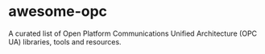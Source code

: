 # awesome-opc
A curated list of Open Platform Communications Unified Architecture (OPC UA) libraries, tools and resources.
